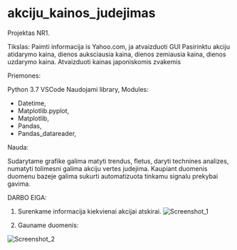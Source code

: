 # akciju_kainos_judejimas

Projektas NR1.

Tikslas: 
Paimti informacija is Yahoo.com, ja atvaizduoti GUI
Pasirinktu akciju atidarymo kaina, dienos auksciausia kaina, dienos zemiausia kaina, dienos uzdarymo kaina.
Atvaizduoti kainas japoniskomis zvakemis

Priemones:

Python 3.7
VSCode
Naudojami library, Modules:
-	Datetime,
-	Matplotlib.pyplot,
-	Matplotlib,
-	Pandas,
-	Pandas_datareader,

Nauda:

Sudarytame grafike galima matyti trendus, fletus, daryti technines analizes, numatyti tolimesni galima akciju vertes judejima. Kaupiant duomenis duomenu bazeje galima sukurti automatizuota tinkamu signalu prekybai gavima.

DARBO EIGA:

1) Surenkame informacija kiekvienai akcijai atskirai.
![Screenshot_1](https://user-images.githubusercontent.com/40127726/66122273-f3ae4000-e5e7-11e9-83fa-81d60aa784cc.png)

2) Gauname duomenis:

![Screenshot_2](https://user-images.githubusercontent.com/40127726/66122485-7931f000-e5e8-11e9-8ddc-5c7549b56d94.png)


